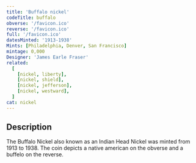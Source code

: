 ```yaml
---
title: 'Buffalo nickel'
codeTitle: buffalo
obverse: '/favicon.ico'
reverse: '/favicon.ico'
full: '/favicon.ico'
datesMinted: '1913-1938'
Mints: [Philadelphia, Denver, San Francisco]
mintage: 0,000
Designer: 'James Earle Fraser'
related:
  [
    [nickel, liberty],
    [nickel, shield],
    [nickel, jefferson],
    [nickel, westward],
  ]
cat: nickel
---
```


## Description

The Buffalo Nickel also known as an Indian Head Nickel was minted from 1913 to 1938. The coin depicts a native american on the obverse and a buffelo on the reverse.
